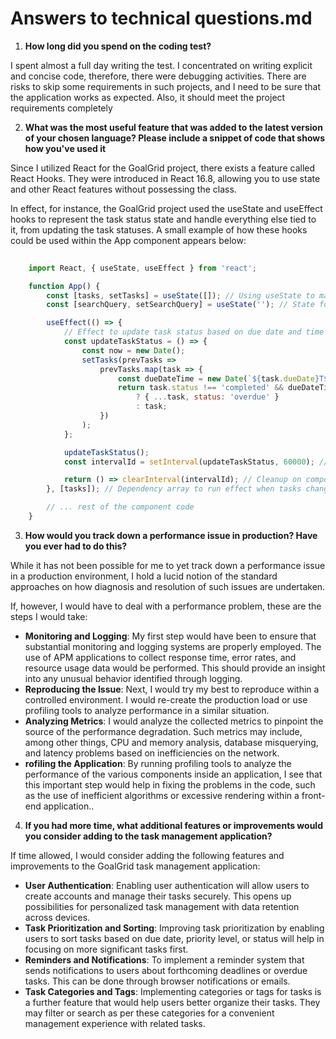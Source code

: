 #  Answers to technical questions.md

1. **How long did you spend on the coding test?** 

I spent almost a full day writing the test. I concentrated on writing explicit and concise code, therefore, there were debugging activities. There are risks to skip some requirements in such projects, and I need to be sure that the application works as expected. Also, it should meet the project requirements completely 

2. **What was the most useful feature that was added to the latest version of your chosen language? Please include a snippet of code that shows how you've used it**

Since I utilized React for the GoalGrid project, there exists a feature called React Hooks. They were introduced in React 16.8, allowing you to use state and other React features without possessing the class.

In effect, for instance, the GoalGrid project used the useState and useEffect hooks to represent the task status state and handle everything else tied to it, from updating the task statuses. A small example of how these hooks could be used within the App component appears below: 

```javascript
  
    import React, { useState, useEffect } from 'react';

    function App() {
        const [tasks, setTasks] = useState([]); // Using useState to manage the tasks state
        const [searchQuery, setSearchQuery] = useState(''); // State for search query

        useEffect(() => {
            // Effect to update task status based on due date and time
            const updateTaskStatus = () => {
                const now = new Date();
                setTasks(prevTasks =>
                    prevTasks.map(task => {
                        const dueDateTime = new Date(`${task.dueDate}T${task.dueTime}`);
                        return task.status !== 'completed' && dueDateTime < now
                            ? { ...task, status: 'overdue' }
                            : task;
                    })
                );
            };

            updateTaskStatus();
            const intervalId = setInterval(updateTaskStatus, 60000); // Update every minute

            return () => clearInterval(intervalId); // Cleanup on component unmount
        }, [tasks]); // Dependency array to run effect when tasks change

        // ... rest of the component code
    }


```
3. **How would you track down a performance issue in production? Have you ever had to do this?**

While it has not been possible for me to yet track down a performance issue in a production environment, I hold a lucid notion of the standard approaches on how diagnosis and resolution of such issues are undertaken.

If, however, I would have to deal with a performance problem, these are the steps I would take:

- **Monitoring and Logging**: 
My first step would have been to ensure that substantial monitoring and logging systems are properly employed. 
The use of APM applications to collect response time, error rates, and resource usage data would be performed. This should provide an insight into any unusual behavior identified through logging.
- **Reproducing the Issue**: 
Next, I would try my best to reproduce within a controlled environment. I would re-create the production load or use profiling tools to analyze performance in a similar situation.
- **Analyzing Metrics**: 
I would analyze the collected metrics to pinpoint the source of the performance degradation. Such metrics may include, among other things, CPU and memory analysis, database misquerying, and latency problems based on inefficiencies on the network.
- **rofiling the Application**: 
By running profiling tools to analyze the performance of the various components inside an application, I see that this important step would 
help in fixing the problems in the code, such as the use of inefficient algorithms or excessive rendering within a front-end application..


4. **If you had more time, what additional features or improvements would you consider adding to the task management application?**

If time allowed, I would consider adding the following features and improvements to the GoalGrid task management application:

- **User Authentication**: Enabling user authentication will allow users to create accounts and manage their tasks securely. This opens up possibilities for personalized task management with data retention across devices.
- **Task Prioritization and Sorting**: Improving task prioritization by enabling users to sort tasks based on due date, priority level, or status will help in focusing on more significant tasks first.
- **Reminders and Notifications**: To implement a reminder system that sends notifications to users about forthcoming deadlines or overdue tasks. This can be done through browser notifications or emails.
- **Task Categories and Tags**: Implementing categories or tags for tasks is a further feature that would help users better organize their tasks. They may filter or search as per these categories for a convenient management experience with related tasks.

